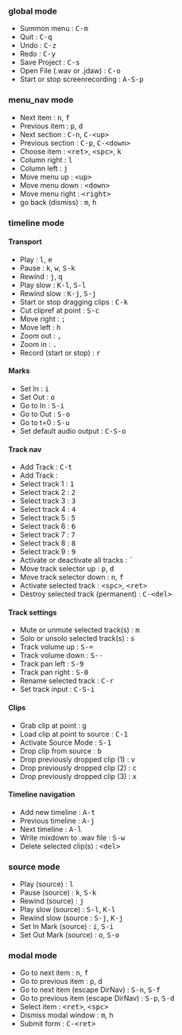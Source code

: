 ### global mode
- Summon menu : <kbd>C-m</kbd>
- Quit : <kbd>C-q</kbd>
- Undo : <kbd>C-z</kbd>
- Redo : <kbd>C-y</kbd>
- Save Project : <kbd>C-s</kbd>
- Open File (.wav or .jdaw) : <kbd>C-o</kbd>
- Start or stop screenrecording : <kbd>A-S-p</kbd>
### menu_nav mode
- Next item : <kbd>n</kbd>, <kbd>f</kbd>
- Previous item : <kbd>p</kbd>, <kbd>d</kbd>
- Next section : <kbd>C-n</kbd>, <kbd>C-\<up\></kbd>
- Previous section : <kbd>C-p</kbd>, <kbd>C-\<down\></kbd>
- Choose item : <kbd>\<ret\></kbd>, <kbd>\<spc\></kbd>, <kbd>k</kbd>
- Column right : <kbd>l</kbd>
- Column left : <kbd>j</kbd>
- Move menu up : <kbd>\<up\></kbd>
- Move menu down : <kbd>\<down\></kbd>
- Move menu right : <kbd>\<right\></kbd>
- go back (dismiss) : <kbd>m</kbd>, <kbd>h</kbd>
### timeline mode
#### Transport
- Play : <kbd>l</kbd>, <kbd>e</kbd>
- Pause : <kbd>k</kbd>, <kbd>w</kbd>, <kbd>S-k</kbd>
- Rewind : <kbd>j</kbd>, <kbd>q</kbd>
- Play slow : <kbd>K-l</kbd>, <kbd>S-l</kbd>
- Rewind slow : <kbd>K-j</kbd>, <kbd>S-j</kbd>
- Start or stop dragging clips : <kbd>C-k</kbd>
- Cut clipref at point : <kbd>S-c</kbd>
- Move right : <kbd>;</kbd>
- Move left : <kbd>h</kbd>
- Zoom out : <kbd>,</kbd>
- Zoom in : <kbd>.</kbd>
- Record (start or stop) : <kbd>r</kbd>
#### Marks
- Set In : <kbd>i</kbd>
- Set Out : <kbd>o</kbd>
- Go to In : <kbd>S-i</kbd>
- Go to Out : <kbd>S-o</kbd>
- Go to t=0 : <kbd>S-u</kbd>
- Set default audio output : <kbd>C-S-o</kbd>
#### Track nav
- Add Track : <kbd>C-t</kbd>
- Add Track : <kbd></kbd>
- Select track 1 : <kbd>1</kbd>
- Select track 2 : <kbd>2</kbd>
- Select track 3 : <kbd>3</kbd>
- Select track 4 : <kbd>4</kbd>
- Select track 5 : <kbd>5</kbd>
- Select track 6 : <kbd>6</kbd>
- Select track 7 : <kbd>7</kbd>
- Select track 8 : <kbd>8</kbd>
- Select track 9 : <kbd>9</kbd>
- Activate or deactivate all tracks : <kbd>`</kbd>
- Move track selector up : <kbd>p</kbd>, <kbd>d</kbd>
- Move track selector down : <kbd>n</kbd>, <kbd>f</kbd>
- Activate selected track : <kbd>\<spc\></kbd>, <kbd>\<ret\></kbd>
- Destroy selected track (permanent) : <kbd>C-\<del\></kbd>
#### Track settings
- Mute or unmute selected track(s) : <kbd>m</kbd>
- Solo or unsolo selected track(s) : <kbd>s</kbd>
- Track volume up : <kbd>S-=</kbd>
- Track volume down : <kbd>S--</kbd>
- Track pan left : <kbd>S-9</kbd>
- Track pan right : <kbd>S-0</kbd>
- Rename selected track : <kbd>C-r</kbd>
- Set track input : <kbd>C-S-i</kbd>
#### Clips
- Grab clip at point : <kbd>g</kbd>
- Load clip at point to source : <kbd>C-1</kbd>
- Activate Source Mode : <kbd>S-1</kbd>
- Drop clip from source : <kbd>b</kbd>
- Drop previously dropped clip (1) : <kbd>v</kbd>
- Drop previously dropped clip (2) : <kbd>c</kbd>
- Drop previously dropped clip (3) : <kbd>x</kbd>
#### Timeline navigation
- Add new timeline : <kbd>A-t</kbd>
- Previous timeline : <kbd>A-j</kbd>
- Next timeline : <kbd>A-l</kbd>
- Write mixdown to .wav file : <kbd>S-w</kbd>
- Delete selected clip(s) : <kbd>\<del\></kbd>
### source mode
- Play (source) : <kbd>l</kbd>
- Pause (source) : <kbd>k</kbd>, <kbd>S-k</kbd>
- Rewind (source) : <kbd>j</kbd>
- Play slow (source) : <kbd>S-l</kbd>, <kbd>K-l</kbd>
- Rewind slow (source : <kbd>S-j</kbd>, <kbd>K-j</kbd>
- Set In Mark (source) : <kbd>i</kbd>, <kbd>S-i</kbd>
- Set Out Mark (source) : <kbd>o</kbd>, <kbd>S-o</kbd>
### modal mode
- Go to next item : <kbd>n</kbd>, <kbd>f</kbd>
- Go to previous item : <kbd>p</kbd>, <kbd>d</kbd>
- Go to next item (escape DirNav) : <kbd>S-n</kbd>, <kbd>S-f</kbd>
- Go to previous item (escape DirNav) : <kbd>S-p</kbd>, <kbd>S-d</kbd>
- Select item : <kbd>\<ret\></kbd>, <kbd>\<spc\></kbd>
- Dismiss modal window : <kbd>m</kbd>, <kbd>h</kbd>
- Submit form : <kbd>C-\<ret\></kbd>
